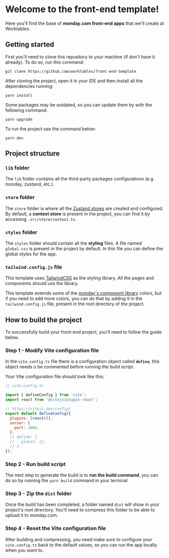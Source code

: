 # Welcome to the front-end template!

Here you'll find the base of <strong>monday.com front-end apps</strong> that we'll create at Worktables.

## Getting started

First you'll need to clone this repository to your machine (if don't have it already). To do so, run this command:<br>

```
git clone https://github.com/worktables/front-end-template
```

After cloning the project, open it in your IDE and then install all the dependencies running:<br>

```
yarn install
```

Some packages may be outdated, so you can update them by with the following command:<br>

```
yarn upgrade
```

To run the project use the command below:<br>

```
yarn dev
```

## Project structure

### `lib` folder

The `lib` folder contains all the third-party packages configurations (e.g. monday, zustand, etc.).

### `store` folder

The `store` folder is where all the [Zustand stores](https://docs.pmnd.rs/zustand/getting-started/introduction) are created and configured. By default, a <strong>context store</strong> is present in the project, you can find it by accessing `.src/store/context.ts`.

### `styles` folder

The `styles` folder should contain all the **styling** files. A file named `global.css` is present in the project by default. In this file you can define the global styles for the app.

### `tailwind.config.js` file

This template uses [TailwindCSS](https://tailwindcss.com/) as the styling library. All the pages and components should use the library.

This template extends some of the [monday's component library](https://style.monday.com/?path=/docs/welcome--docs) colors, but if you need to add more colors, you can do that by adding it in the `tailwind.config.js` file, present in the root directory of the project.

## How to build the project

To successfully build your front-end project, you'll need to follow the guide below.

### Step 1 - Modify Vite configuration file

In the `vite.config.ts` file there is a configuration object called <strong>`define`</strong>, this object needs o be commented before running the build script.

Your Vite configuration file should look like this:

```javascript
// vite.config.ts

import { defineConfig } from 'vite';
import react from '@vitejs/plugin-react';

// https://vitejs.dev/config/
export default defineConfig({
  plugins: [react()],
  server: {
    port: 3000,
  },
  // define: {
  //   global: {},
  // },
});
```

### Step 2 - Run build script

The next step to generate the build is to <strong>run the build command</strong>, you can do so by running the `yarn build` command in your terminal.

### Step 3 - Zip the `dist` folder

Once the build has been completed, a folder named `dist` will show in your project's root directory. You'll need to compress this folder to be able to upload it to monday.com.

### Step 4 - Reset the Vite configuration file

After building and compressing, you need make sure to configure your `vite.config.ts` back to the default values, so you can run the app locally when you want to.
